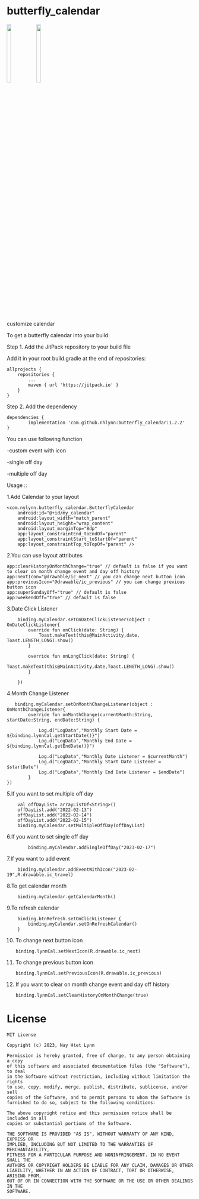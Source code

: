 # butterfly_calendar

<div>
	<img src="https://github.com/nhlynn/butterfly_calendar/assets/57884748/89f833b9-4ef7-4a8a-8b80-0101890fe23c" width=15% height=20%/>
	<img src="https://github.com/nhlynn/butterfly_calendar/assets/57884748/54ce7378-e7ac-455f-9205-4704dc5eb006" width=15% height=20%/>
</div>


customize calendar

To get a butterfly calendar into your build:

Step 1. Add the JitPack repository to your build file

Add it in your root build.gradle at the end of repositories:

	allprojects {
		repositories {
			...
			maven { url 'https://jitpack.io' }
		}
	}
  
Step 2. Add the dependency

	dependencies {
	        implementation 'com.github.nhlynn:butterfly_calendar:1.2.2'
	}


You can use following function 

-custom event with icon

-single off day

-multiple off day

Usage ::

1.Add Calendar to your layout

    <com.nylynn.butterfly_calendar.ButterflyCalendar
        android:id="@+id/my_calendar"
        android:layout_width="match_parent"
        android:layout_height="wrap_content"
        android:layout_marginTop="8dp"
        app:layout_constraintEnd_toEndOf="parent"
        app:layout_constraintStart_toStartOf="parent"
        app:layout_constraintTop_toTopOf="parent" />

2.You can use layout attributes

    app:clearHistoryOnMonthChange="true" // default is false if you want to clear on month change event and day off history
    app:nextIcon="@drawable/ic_next" // you can change next button icon
    app:previousIcon="@drawable/ic_previous" // you can change previous button icon
    app:superSundayOff="true" // default is false
    app:weekendOff="true" // default is false


3.Date Click Listener

        binding.myCalendar.setOnDateClickListener(object : OnDateClickListener{
            override fun onClick(date: String) {
                Toast.makeText(this@MainActivity,date, Toast.LENGTH_LONG).show()
            }

            override fun onLongClick(date: String) {
                Toast.makeText(this@MainActivity,date,Toast.LENGTH_LONG).show()
            }

        })


4.Month Change Listener

       binding.myCalendar.setOnMonthChangeListener(object : OnMonthChangeListener{
            override fun onMonthChange(currentMonth:String, startDate:String, endDate:String) {

                Log.d("LogData","Monthly Start Date = ${binding.lynnCal.getStartDate()}")
                Log.d("LogData","Monthly End Date = ${binding.lynnCal.getEndDate()}")

                Log.d("LogData","Monthly Date Listener = $currentMonth")
                Log.d("LogData","Monthly Start Date Listener = $startDate")
                Log.d("LogData","Monthly End Date Listener = $endDate")
            }
	})


5.If you want to set multiple off day

        val offDayList= arrayListOf<String>()
        offDayList.add("2022-02-13")
        offDayList.add("2022-02-14")
        offDayList.add("2022-02-15")
        binding.myCalendar.setMultipleOffDay(offDayList)
	
6.If you want to set single off day
	
            binding.myCalendar.addSingleOffDay("2023-02-17")
	
	

7.If you want to add event

        binding.myCalendar.addEventWithIcon("2023-02-19",R.drawable.ic_travel)
        

8.To get calendar month

        binding.myCalendar.getCalendarMonth()
        

9.To refresh calendar

        binding.btnRefresh.setOnClickListener {
            binding.myCalendar.setOnRefreshCalendar()
        }

10. To change next button icon
        
        binding.lynnCal.setNextIcon(R.drawable.ic_next)


11. To change previous button icon

        binding.lynnCal.setPreviousIcon(R.drawable.ic_previous)

12. If you want to clear on month change event and day off history

        binding.lynnCal.setClearHistoryOnMonthChange(true)


# License
```
MIT License

Copyright (c) 2023, Nay Htet Lynn

Permission is hereby granted, free of charge, to any person obtaining a copy
of this software and associated documentation files (the "Software"), to deal
in the Software without restriction, including without limitation the rights
to use, copy, modify, merge, publish, distribute, sublicense, and/or sell
copies of the Software, and to permit persons to whom the Software is
furnished to do so, subject to the following conditions:

The above copyright notice and this permission notice shall be included in all
copies or substantial portions of the Software.

THE SOFTWARE IS PROVIDED "AS IS", WITHOUT WARRANTY OF ANY KIND, EXPRESS OR
IMPLIED, INCLUDING BUT NOT LIMITED TO THE WARRANTIES OF MERCHANTABILITY,
FITNESS FOR A PARTICULAR PURPOSE AND NONINFRINGEMENT. IN NO EVENT SHALL THE
AUTHORS OR COPYRIGHT HOLDERS BE LIABLE FOR ANY CLAIM, DAMAGES OR OTHER
LIABILITY, WHETHER IN AN ACTION OF CONTRACT, TORT OR OTHERWISE, ARISING FROM,
OUT OF OR IN CONNECTION WITH THE SOFTWARE OR THE USE OR OTHER DEALINGS IN THE
SOFTWARE.
```
